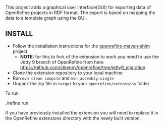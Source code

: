 This project adds a graphical user interface(GUI) for exporting data of OpenRefine projects in RDF format. The export is based on mapping the data to a template graph using the GUI.

## INSTALL

- Follow the installation instructions for the [openrefine-maven-shim](https://github.com/DTL-FAIRData/openrefine-maven-shim#usage) project
  - **NOTE:** for this to fork of the extension to work you need to use the Jetty 9 branch of OpenRefine from here https://github.com/stkenny/openrefine/tree/jetty9_migration
- Clone the extension repository to your local machine
- Run `mvn clean compile` and `mvn assembly:single`
- Unpack the zip file in `target` to your `openrefine/extensions` folder
  
To run

  ./refine run
  
If you have previously installed the extension you will need to replace it in the OpenRefine extensions directory with the newly built version.
